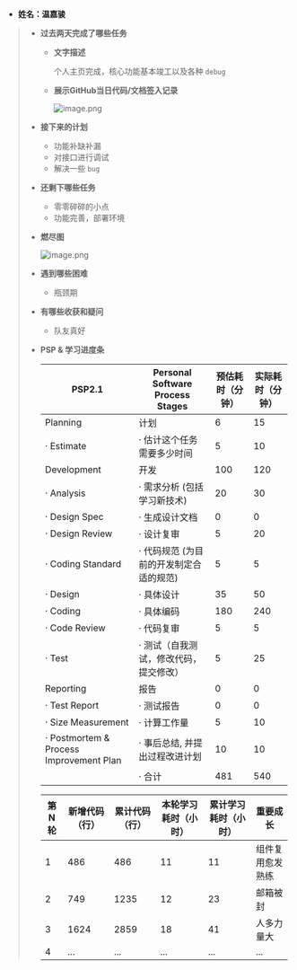 - **姓名：温嘉骏**

> - **过去两天完成了哪些任务**
>
>   - **文字描述**
>
>     个人主页完成，核心功能基本竣工以及各种 `debug`
>
>   - **展示GitHub当日代码/文档签入记录**
>
>     ![image.png](https://s2.loli.net/2022/11/26/GPDojx1YTSUFHrC.png)
>
> - **接下来的计划**
>
>   - 功能补缺补漏
>   - 对接口进行调试
>   - 解决一些 `bug`
>
> - **还剩下哪些任务**
>
>   - 零零碎碎的小点
>   - 功能完善，部署环境
>
> - **燃尽图**
>
>   ![image.png](https://s2.loli.net/2022/11/26/uLgUBNFa6OpiYoM.png)
>
> - **遇到哪些困难**
>
>   - 瓶颈期
>
> - **有哪些收获和疑问**
>
>   - 队友真好
>
> - **PSP & 学习进度条**
>
>   | PSP2.1                                  | Personal Software Process Stages        | 预估耗时（分钟） | 实际耗时（分钟） |
>   | --------------------------------------- | --------------------------------------- | ---------------- | ---------------- |
>   | Planning                                | 计划                                    | 6                | 15               |
>   | · Estimate                              | · 估计这个任务需要多少时间              | 5                | 10               |
>   | Development                             | 开发                                    | 100              | 120              |
>   | · Analysis                              | · 需求分析 (包括学习新技术)             | 20               | 30               |
>   | · Design Spec                           | · 生成设计文档                          | 0                | 0                |
>   | · Design Review                         | · 设计复审                              | 5                | 20               |
>   | · Coding Standard                       | · 代码规范 (为目前的开发制定合适的规范) | 5                | 5                |
>   | · Design                                | · 具体设计                              | 35               | 50               |
>   | · Coding                                | · 具体编码                              | 180              | 240              |
>   | · Code Review                           | · 代码复审                              | 5                | 5                |
>   | · Test                                  | · 测试（自我测试，修改代码，提交修改）  | 5                | 25               |
>   | Reporting                               | 报告                                    | 0                | 0                |
>   | · Test Report                           | · 测试报告                              | 0                | 0                |
>   | · Size Measurement                      | · 计算工作量                            | 5                | 10               |
>   | · Postmortem & Process Improvement Plan | · 事后总结, 并提出过程改进计划          | 10               | 10               |
>   |                                         | · 合计                                  | 481              | 540              |
>
>   | 第N轮 | 新增代码（行） | 累计代码（行） | 本轮学习耗时（小时） | 累计学习耗时（小时） | 重要成长         |
>   | ----- | -------------- | -------------- | -------------------- | -------------------- | ---------------- |
>   | 1     | 486            | 486            | 11                   | 11                   | 组件复用愈发熟练 |
>   | 2     | 749            | 1235           | 12                   | 23                   | 邮箱被封         |
>   | 3     | 1624           | 2859           | 18                   | 41                   | 人多力量大       |
>   | 4     | ...            | ...            | ...                  | ...                  | ...              |
